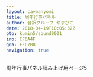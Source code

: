 ```yaml
---
layout: caymanyomi
title: 周年行事パネル
author: 音訳グループ やまびこ
date: 2018-04-19T10:05:32Z
oto: kumin5/sound0001
iro: CF6A4F
gra: FFC7B8
navigation: true
---
```


周年行事パネル読み上げ用ページ5

